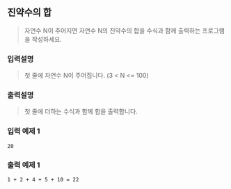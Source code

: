 ## 진약수의 합

> 자연수 N이 주어지면 자연수 N의 진약수의 합을 수식과 함께 출력하는 프로그램을 작성하세요.

### 입력설명

> 첫 줄에 자연수 N이 주어집니다. (3 < N <= 100)

### 출력설명

> 첫 줄에 더하는 수식과 함께 합을 출력합니다.

### 입력 예제 1

```
20
```

### 출력 예제 1

```
1 + 2 + 4 + 5 + 10 = 22
```
